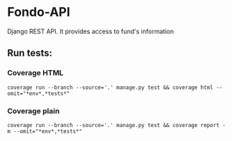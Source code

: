 # Fondo-API
Django REST API. It provides access to fund's information

## Run tests:
### Coverage HTML
`coverage run --branch --source='.' manage.py test && coverage html --omit="*env*,*tests*"`

### Coverage plain
`coverage run --branch --source='.' manage.py test && coverage report -m --omit="*env*,*tests*"`
